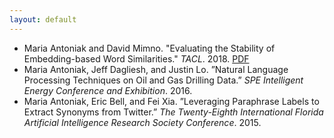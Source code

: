 ```yaml
---
layout: default
---
```


* Maria Antoniak and David Mimno. "Evaluating the Stability of Embedding-based Word Similarities." *TACL*. 2018. [PDF](https://maria-antoniak.github.io/evaluating_embeddings_2018.pdf)
* Maria Antoniak, Jeff Dagliesh, and Justin Lo. ”Natural Language Processing Techniques on Oil and Gas Drilling Data.” *SPE Intelligent Energy Conference and Exhibition*. 2016.
* Maria Antoniak, Eric Bell, and Fei Xia. ”Leveraging Paraphrase Labels to Extract Synonyms from Twitter.” *The Twenty-Eighth International Florida Artificial Intelligence Research Society Conference*. 2015.



<br>
